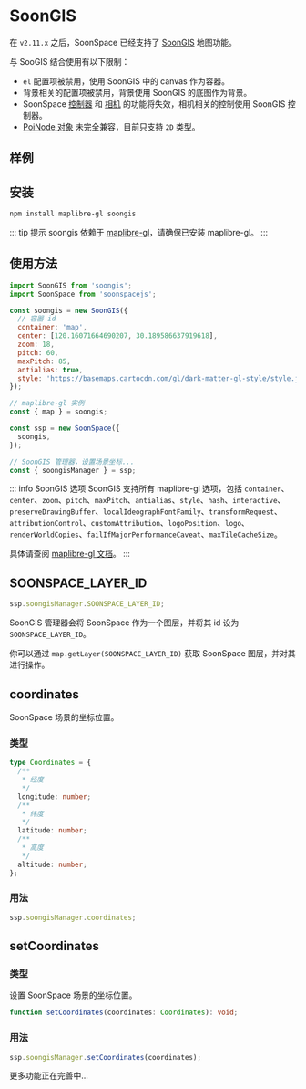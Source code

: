 # SoonGIS

在 `v2.11.x` 之后，SoonSpace 已经支持了 [SoonGIS](https://www.npmjs.com/package/soongis) 地图功能。

与 SooGIS 结合使用有以下限制：

- `el` 配置项被禁用，使用 SoonGIS 中的 canvas 作为容器。
- 背景相关的配置项被禁用，背景使用 SoonGIS 的底图作为背景。
- SoonSpace [控制器](./controls) 和 [相机](./camera) 的功能将失效，相机相关的控制使用 SoonGIS 控制器。
- [PoiNode 对象](./poiNode) 未完全兼容，目前只支持 `2D` 类型。

## 样例

<Docs-Iframe src="soongis/get-started.html" />

<Docs-Iframe src="soongis/trips.html" />

## 安装

```bash
npm install maplibre-gl soongis
```

::: tip 提示
soongis 依赖于 [maplibre-gl](https://www.npmjs.com/package/maplibre-gl)，请确保已安装 maplibre-gl。
:::

## 使用方法

```js
import SoonGIS from 'soongis';
import SoonSpace from 'soonspacejs';

const soongis = new SoonGIS({
  // 容器 id
  container: 'map',
  center: [120.16071664690207, 30.189586637919618],
  zoom: 18,
  pitch: 60,
  maxPitch: 85,
  antialias: true,
  style: 'https://basemaps.cartocdn.com/gl/dark-matter-gl-style/style.json',
});

// maplibre-gl 实例
const { map } = soongis;

const ssp = new SoonSpace({
  soongis,
});

// SoonGIS 管理器，设置场景坐标...
const { soongisManager } = ssp;
```

::: info SoonGIS 选项
SoonGIS 支持所有 maplibre-gl 选项，包括 `container`、`center`、`zoom`、`pitch`、`maxPitch`、`antialias`、`style`、`hash`、`interactive`、`preserveDrawingBuffer`、`localIdeographFontFamily`、`transformRequest`、`attributionControl`、`customAttribution`、`logoPosition`、`logo`、`renderWorldCopies`、`failIfMajorPerformanceCaveat`、`maxTileCacheSize`。

具体请查阅 [maplibre-gl 文档](https://maplibre.org/maplibre-gl-js/docs/API/classes/maplibregl.Map/)。
:::

## SOONSPACE_LAYER_ID

<Base-Tag title="readonly" />

```js
ssp.soongisManager.SOONSPACE_LAYER_ID;
```

SoonGIS 管理器会将 SoonSpace 作为一个图层，并将其 id 设为 `SOONSPACE_LAYER_ID`。

你可以通过 `map.getLayer(SOONSPACE_LAYER_ID)` 获取 SoonSpace 图层，并对其进行操作。

## coordinates

SoonSpace 场景的坐标位置。

### 类型

```ts
type Coordinates = {
  /**
   * 经度
   */
  longitude: number;
  /**
   * 纬度
   */
  latitude: number;
  /**
   * 高度
   */
  altitude: number;
};
```

### 用法

```js
ssp.soongisManager.coordinates;
```

## setCoordinates

### 类型

设置 SoonSpace 场景的坐标位置。

```ts
function setCoordinates(coordinates: Coordinates): void;
```

### 用法

```js
ssp.soongisManager.setCoordinates(coordinates);
```

更多功能正在完善中...
